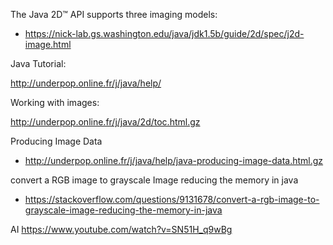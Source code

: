 

The Java 2D™ API supports three imaging models:

- https://nick-lab.gs.washington.edu/java/jdk1.5b/guide/2d/spec/j2d-image.html


Java Tutorial:

http://underpop.online.fr/j/java/help/

Working with images:

http://underpop.online.fr/j/java/2d/toc.html.gz

Producing Image Data

- http://underpop.online.fr/j/java/help/java-producing-image-data.html.gz

convert a RGB image to grayscale Image reducing the memory in java

- https://stackoverflow.com/questions/9131678/convert-a-rgb-image-to-grayscale-image-reducing-the-memory-in-java

AI
https://www.youtube.com/watch?v=SN51H_q9wBg